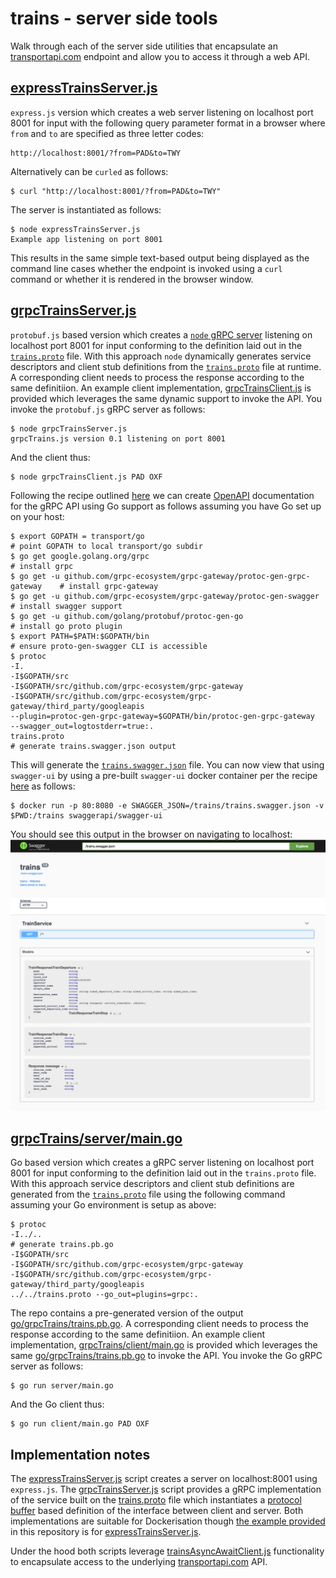 # trains - server side tools
Walk through each of the server side utilities that encapsulate an [transportapi.com](transportapi.com) endpoint and allow you to access it through a web API.

## [expressTrainsServer.js](javascript/expressTrainsServer.js)
`express.js` version which creates a web server listening on localhost port 8001 for input with the following query parameter format in a browser where `from` and `to` are specified as three letter codes:
```
http://localhost:8001/?from=PAD&to=TWY
```
Alternatively can be `curled` as follows:
```
$ curl "http://localhost:8001/?from=PAD&to=TWY"
```
The server is instantiated as follows:
```
$ node expressTrainsServer.js 
Example app listening on port 8001
```
This results in the same simple text-based output being displayed as the command line cases whether the endpoint is invoked using a `curl` command or whether it is rendered in the browser window.

## [grpcTrainsServer.js](javascript/grpcTrainsServer.js)
`protobuf.js` based version which creates a [`node` gRPC server](https://grpc.io/docs/quickstart/node/) listening on localhost port 8001 for input conforming to the definition laid out in the [`trains.proto`](trains.proto) file.  With this approach `node` dynamically generates service descriptors and client stub definitions from the [`trains.proto`](trains.proto) file at runtime. A corresponding client needs to process the response according to the same definitiion.  An example client implementation, [grpcTrainsClient.js](javascript/grpcTrainsClient.js) is provided which leverages the same dynamic support to invoke the API.  You invoke the `protobuf.js` gRPC server as follows:
```
$ node grpcTrainsServer.js
grpcTrains.js version 0.1 listening on port 8001
```
And the client thus:
```
$ node grpcTrainsClient.js PAD OXF
```
Following the recipe outlined [here](https://blog.csnet.me/blog/building-a-go-api-grpc-rest-and-openapi-swagger.1/) we can create [OpenAPI](https://swagger.io/specification/) documentation for the gRPC API using Go support as follows assuming you have Go set up on your host:
```
$ export GOPATH = transport/go                                                # point GOPATH to local transport/go subdir
$ go get google.golang.org/grpc                                               # install grpc
$ go get -u github.com/grpc-ecosystem/grpc-gateway/protoc-gen-grpc-gateway    # install grpc-gateway
$ go get -u github.com/grpc-ecosystem/grpc-gateway/protoc-gen-swagger         # install swagger support
$ go get -u github.com/golang/protobuf/protoc-gen-go                          # install go proto plugin
$ export PATH=$PATH:$GOPATH/bin                                               # ensure proto-gen-swagger CLI is accessible
$ protoc 
-I. 
-I$GOPATH/src 
-I$GOPATH/src/github.com/grpc-ecosystem/grpc-gateway 
-I$GOPATH/src/github.com/grpc-ecosystem/grpc-gateway/third_party/googleapis 
--plugin=protoc-gen-grpc-gateway=$GOPATH/bin/protoc-gen-grpc-gateway 
--swagger_out=logtostderr=true:. 
trains.proto                                                                  # generate trains.swagger.json output
```
This will generate the [`trains.swagger.json`](trains.swagger.json) file.  You can now view that using `swagger-ui` by using a pre-built `swagger-ui` docker container per the recipe [here](https://github.com/swagger-api/swagger-ui/blob/master/docs/usage/installation.md) as follows:
```
$ docker run -p 80:8080 -e SWAGGER_JSON=/trains/trains.swagger.json -v $PWD:/trains swaggerapi/swagger-ui
```
You should see this output in the browser on navigating to localhost:
![trains swagger documentation](trainsSwaggerUI.png)

## [grpcTrains/server/main.go](go/grpcTrains/server/main.go)
Go based version which creates a gRPC server listening on localhost port 8001 for input conforming to the definition laid out in the `trains.proto` file.  With this approach service descriptors and client stub definitions are generated from the [`trains.proto`](trains.proto) file using the following command assuming your Go environment is setup as above:
```
$ protoc 
-I../..																	                        # generate trains.pb.go
-I$GOPATH/src
-I$GOPATH/src/github.com/grpc-ecosystem/grpc-gateway
-I$GOPATH/src/github.com/grpc-ecosystem/grpc-gateway/third_party/googleapis
../../trains.proto --go_out=plugins=grpc:.
```
The repo contains a pre-generated version of the output [go/grpcTrains/trains.pb.go](go/grpcTrains/trains.pb.go).
A corresponding client needs to process the response according to the same definitiion.  An example client implementation, [grpcTrains/client/main.go](go/grpcTrains/client/main.go) is provided which leverages the same [go/grpcTrains/trains.pb.go](go/grpcTrains/trains.pb.go) to invoke the API.  You invoke the Go gRPC server as follows:
```
$ go run server/main.go
```
And the Go client thus:
```
$ go run client/main.go PAD OXF
```

## Implementation notes
The [expressTrainsServer.js](javascript/expressTrainsServer.js) script creates a server on localhost:8001 using `express.js`.  The [grpcTrainsServer.js](javascript/grpcTrainsServer.js) script provides a gRPC implementation of the service built on the [trains.proto](trains.proto) file which instantiates a [protocol buffer](https://developers.google.com/protocol-buffers/docs/proto) based definition of the interface between client and server. Both implementations are suitable for Dockerisation though [the example provided](javascript/Dockerfile) in this repository is for [expressTrainsServer.js](javascript/expressTrainsServer.js).

Under the hood both scripts leverage [trainsAsyncAwaitClient.js](javascript/trainsAsyncAwaitClient.js) functionality to encapsulate access to the underlying [transportapi.com](transportapi.com) API.
